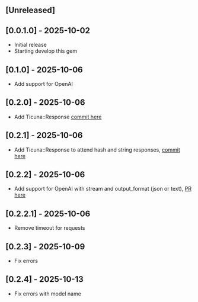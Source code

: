 ## [Unreleased]

## [0.0.1.0] - 2025-10-02

- Initial release
- Starting develop this gem

## [0.1.0] - 2025-10-06
- Add support for OpenAI

## [0.2.0] - 2025-10-06
- Add Ticuna::Response [commit here](https://github.com/thiagochirana/ticuna/commit/04ee12ee4caa3c7d30962a117777ef101607eba6)

## [0.2.1] - 2025-10-06
- Add Ticuna::Response to attend hash and string responses, [commit here](https://github.com/thiagochirana/ticuna/commit/0c7cb8a9e843f37eab41cda35252c10163dc3c9b)

## [0.2.2] - 2025-10-06
- Add support for OpenAI with stream and output_format (json or text), [PR here](https://github.com/thiagochirana/ticuna/pull/2)

## [0.2.2.1] - 2025-10-06
- Remove timeout for requests

## [0.2.3] - 2025-10-09
- Fix errors

## [0.2.4] - 2025-10-13
- Fix errors with model name
